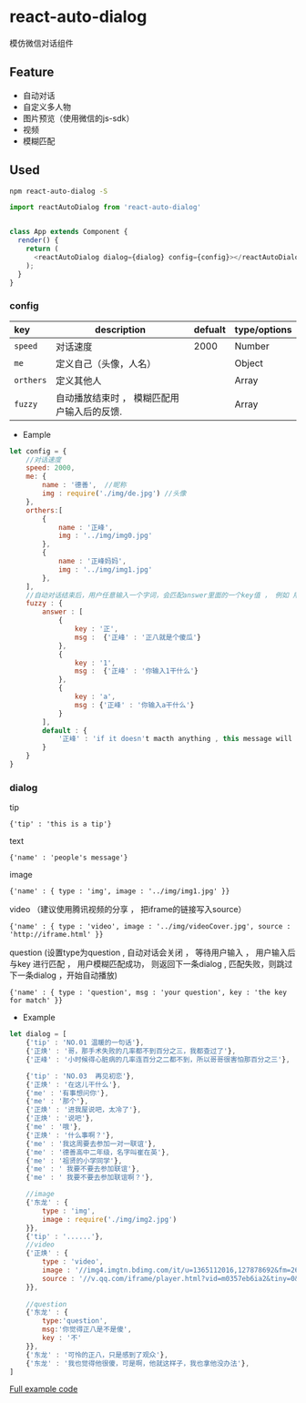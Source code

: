 # react-auto-dialog

模仿微信对话组件

## Feature

- 自动对话
- 自定义多人物
- 图片预览（使用微信的js-sdk）
- 视频
- 模糊匹配


## Used

```bash
npm react-auto-dialog -S
```

```js
import reactAutoDialog from 'react-auto-dialog'


class App extends Component {
  render() {
    return (
      <reactAutoDialog dialog={dialog} config={config}></reactAutoDialog>
    );
  }
}
```


### config

|key|description|defualt|type/options|
|:---|---|---|---|
| `speed`|对话速度 |2000|Number|
|`me`|定义自己（头像，人名）||Object|
|`orthers`|定义其他人||Array|
|`fuzzy`|自动播放结束时 ， 模糊匹配用户输入后的反馈.||Array|

- Eample

```js
let config = {
	//对话速度
	speed: 2000,
	me: {
		name : '德善',  //昵称
		img : require('./img/de.jpg') //头像
	},
	orthers:[
		{
			name : '正峰',
			img : '../img/img0.jpg'
		},
		{
			name : '正峰妈妈',
			img : '../img/img1.jpg'
		},
	],
	//自动对话结束后，用户任意输入一个字词，会匹配answer里面的一个key值 ， 例如 用户输入 123 ， 则反馈{'正峰' : '你输入1干什么'} ， 没有匹配到反馈default
	fuzzy : {
		answer : [
			{
				key : '正',
				msg :  {'正峰' : '正八就是个傻瓜'}
			},
			{
				key : '1',
				msg :  {'正峰' : '你输入1干什么'}
			},
			{
				key : 'a',
				msg : {'正峰' : '你输入a干什么'}
			}
		],
		default : {
			'正峰' : 'if it doesn't macth anything , this message will be sent'
		}
	}
}

```


### dialog

tip

`{'tip' : 'this is a tip'}`

text

`{'name' : 'people's message'}`

image

`{'name' : {
	type : 'img',
	image : '../img/img1.jpg'
}}`

video （建议使用腾讯视频的分享 ， 把iframe的链接写入source）

`{'name' : {
	type : 'video',
	image : '../img/videoCover.jpg',
	source : 'http://iframe.html'
}}`

question (设置type为question , 自动对话会关闭 ， 等待用户输入 ， 用户输入后与key 进行匹配 ， 用户模糊匹配成功， 则返回下一条dialog , 匹配失败，则跳过下一条dialog ，开始自动播放)

`{'name' : {
	type : 'question',
	msg : 'your question',
	key : 'the key for match'
}}`


- Example

```js
let dialog = [
	{'tip' : 'NO.01 温暖的一句话'},
	{'正焕' : '哥，那手术失败的几率都不到百分之三，我都查过了'},
	{'正峰' : '小时候得心脏病的几率连百分之二都不到，所以哥哥很害怕那百分之三'},

	{'tip' : 'NO.03  再见初恋'},
	{'正焕' : '在这儿干什么'},
	{'me' : '有事想问你'},
	{'me' : '那个'},
	{'正焕' : '进我屋说吧，太冷了'},
	{'正焕' : '说吧'},
	{'me' : '哦'},
	{'正焕' : '什么事啊？'},
	{'me' : '我这周要去参加一对一联谊'},
	{'me' : '德善高中二年级，名字叫崔在英'},
	{'me' : '祖贤的小学同学'},
	{'me' : ' 我要不要去参加联谊'},
	{'me' : ' 我要不要去参加联谊啊？'},

	//image
	{'东龙' : {
		type : 'img',
		image : require('./img/img2.jpg')
	}},
	{'tip' : '......'},
	//video
	{'正焕' : {
		type : 'video',
		image : '//img4.imgtn.bdimg.com/it/u=1365112016,127878692&fm=26&gp=0.jpg',
		source : '//v.qq.com/iframe/player.html?vid=m0357eb6ia2&tiny=0&auto=0'
	}},
	
	//question
	{'东龙' : {
		type:'question',
		msg:'你觉得正八是不是傻',
		key : '不'
	}},
	{'东龙' : '可怜的正八，只是感到了观众'},
	{'东龙' : '我也觉得他很傻，可是啊，他就这样子，我也拿他没办法'},
]
```

[Full example code](https://github.com/jlianphoto/react-auto-dialog/blob/master/src/App.jsx)





